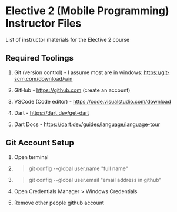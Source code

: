 # Elective 2 (Mobile Programming) Instructor Files
List of instructor materials for the Elective 2 course

## Required Toolings
1. Git (version control) - I assume most are in windows: https://git-scm.com/download/win

2. GitHub - https://github.com (create an account)

3. VSCode (Code editor) - https://code.visualstudio.com/download

4. Dart - https://dart.dev/get-dart

5. Dart Docs - https://dart.dev/guides/language/language-tour

## Git Account Setup
1. Open terminal

2. >git config --global user.name "full name"

3. >git config --global user.email "email address in github"

4. Open Credentials Manager > Windows Credentials

5. Remove other people github account
